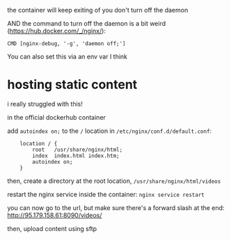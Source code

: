 the container will keep exiting of you don't turn off the daemon

AND
the command to turn off the daemon is a bit weird (https://hub.docker.com/_/nginx/):

```
CMD [nginx-debug, '-g', 'daemon off;']
```

You can also set this via an env var I think

# hosting static content

i really struggled with this!

in the official dockerhub container

add `autoindex on;` to the `/` location in `/etc/nginx/conf.d/default.conf`:

```
    location / {
        root   /usr/share/nginx/html;
        index  index.html index.htm;
		autoindex on;
    }

```


then, create a directory at the root location,  `/usr/share/nginx/html/videos`

restart the nginx service inside the container: `nginx service restart`

you can now go to the url, but make sure there's a forward slash at the end: http://95.179.158.61:8090/videos/

then, upload content using sftp